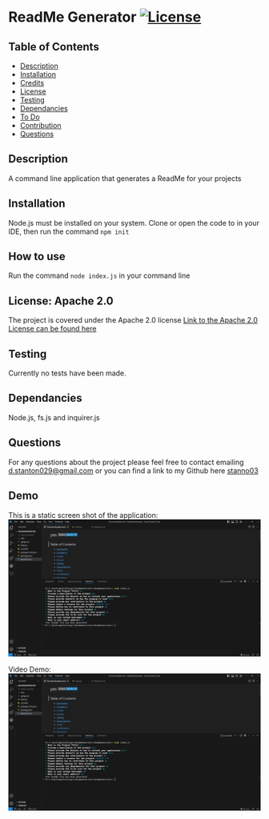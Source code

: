 
  
  # ReadMe Generator [![License](https://img.shields.io/badge/License-Apache_2.0-blue.svg)](https://opensource.org/licenses/Apache-2.0)
 
  ## Table of Contents

  - [Description](#description)
  - [Installation](#installation)
  - [Credits](#credits)
  - [License](#license)
  - [Testing](#testing)
  - [Dependancies](#dependancies)
  - [To Do](#todo) 
  - [Contribution](#contribution)
  - [Questions](#questions) 

  ## Description

  A command line application that generates a ReadMe for your projects

  ## Installation
   
  Node.js must be installed on your system. Clone or open the code to in your IDE, then run the command  `npm init`

  ## How to use
  Run the command `node index.js` in your command line 

  ## License: Apache 2.0
The project is covered under the Apache 2.0 license 
[Link to the Apache 2.0 License can be found here](https://opensource.org/licenses/Apache-2.0)

  ## Testing
  Currently no tests have been made. 

  ## Dependancies

 Node.js, fs.js and inquirer.js


  ## Questions 

  For any questions about the project please feel free to contact emailing [d.stanton029@gmail.com](mailto:d.stanton029@gmail.com)
  or you can find a link to my Github here [stanno03](https://github.com/stanno03)
  
  ## Demo
  
 This is a static screen shot of the application:
 ![Screenshot](media/Readmegen.PNG)

  Video Demo:
  [![Vide Demo](media/Readmegen.PNG)]({[video-url}](https://drive.google.com/file/d/16s_B3VrN_G82cEcF7X1gXr-dQmUNMvUq/view) "Link Title")
  
  

